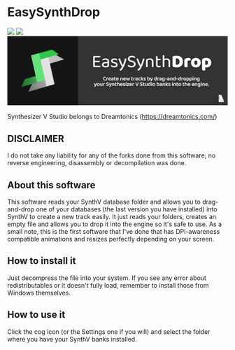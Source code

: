 # EasySynthDrop
![](https://img.shields.io/badge/version-1.0.0-blue) ![](https://img.shields.io/badge/intended%20for-SynthV-brightgreen)
![alt text](https://github.com/kosmicteal/EasySynthDrop/blob/master/06_ESD.png)

Synthesizer V Studio belongs to Dreamtonics (https://dreamtonics.com/)

## DISCLAIMER
I do not take any liability for any of the forks done from this software; no reverse engineering, disassembly or decompilation was done. 

## About this software
This software reads your SynthV database folder and allows you to drag-and-drop one of your databases (the last version you have installed) into SynthV to create a new track easily. It just reads your folders, creates an empty file and allows you to drop it into the engine so it's safe to use.
As a small note, this is the first software that I've done that has DPI-awareness compatible animations and resizes perfectly depending on your screen.

## How to install it
Just decompress the file into your system. If you see any error about redistributables or it doesn't fully load, remember to install those from Windows themselves.

## How to use it
Click the cog icon (or the Settings one if you will) and select the folder where you have your SynthV banks installed.
